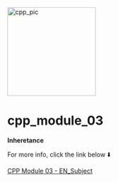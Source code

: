 <img src="https://hpscds.com/wp-content/uploads/2019/04/c-plus-plus-logo.png" alt="cpp_pic" width="200"/>

# cpp_module_03
**Inheretance**

For more info, click the link below ⬇️

[CPP Module 03 - EN_Subject](en.subject_03.pdf)
